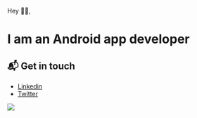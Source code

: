 
Hey 👋🏻,

# I am an Android app developer

## 📬 Get in touch

- [Linkedin](http://linkedin.com/in//kunalgharate)
- [Twitter](http://twitter.com/kunalgharate)

![](https://cdn.imageupload.workers.dev/NKuXcNDh_android.png)
